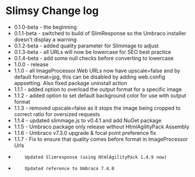 Slimsy Change log
============
- 0.1.0-beta - the beginning
- 0.1.1-beta - switched to build of SlimResponse so the Umbraco installer doesn't display a warning
- 0.1.2-beta - added quality parameter for Slimmage to adjust
- 0.1.3-beta - all URLs will now be lowercase for SEO best practice
- 0.1.4-beta - add some null checks before converting to lowercase
- 1.0.0 - release
- 1.1.0 - all ImageProcessor.Web URLs now have upscale=false and by default format=jpg, this can be disabled by adding web.config appsetting. Also fixed package uninstall action 
- 1.1.1 - added option to overload the output format for a specific image
- 1.1.2 - added option to set default background color for use with output format
- 1.1.3 - removed upscale=false as it stops the image being cropped to correct ratio for oversized requests
- 1.1.4 - updated slimmage.js to v0.4.1 and add NuGet package
- 1.1.5 - Umbraco package only release without HtmlAgilityPack Assembly
- 1.1.6 - Umbraco v7.3.0 upgrade & focal point preference fix
- 1.1.7 - Fix to ensure that quality comes before format in ImageProcessor Urls
-         Updated Slimresponse (using HtmlAgilityPack 1.4.9 now)
-         Updated reference to Umbraco 7.4.0

